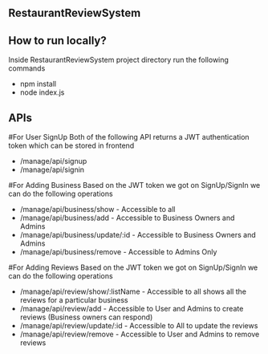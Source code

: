 ## RestaurantReviewSystem

## How to run locally?
Inside RestaurantReviewSystem project directory run the following commands
- npm install
- node index.js

## APIs

#For User SignUp
Both of the following API returns a JWT authentication token which can be stored in frontend
- /manage/api/signup
- /manage/api/signin

#For Adding Business
Based on the JWT token we got on SignUp/SignIn we can do the following operations
- /manage/api/business/show - Accessible to all
- /manage/api/business/add - Accessible to Business Owners and Admins
- /manage/api/business/update/:id - Accessible to Business Owners and Admins
- /manage/api/business/remove  - Accessible to Admins Only

#For Adding Reviews
Based on the JWT token we got on SignUp/SignIn we can do the following operations
- /manage/api/review/show/:listName  - Accessible to all shows all the reviews for a particular business
- /manage/api/review/add - Accessible to User and Admins to create reviews (Business owners can respond)
- /manage/api/review/update/:id - Accessible to All to update the reviews
- /manage/api/review/remove - Accessible to User and Admins to remove reviews
